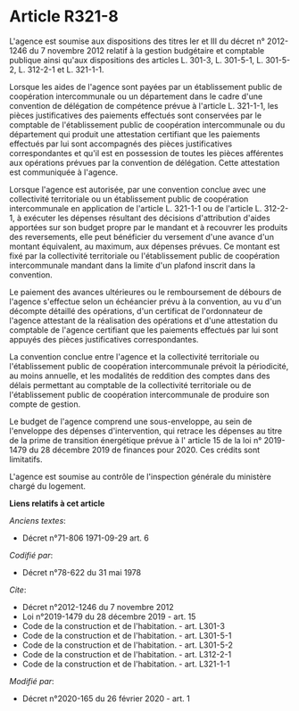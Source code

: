 # Article R321-8

L'agence est soumise aux dispositions des titres Ier et III du décret n° 2012-1246 du 7 novembre 2012 relatif à la gestion
budgétaire et comptable publique ainsi qu'aux dispositions des articles L. 301-3, L. 301-5-1, L. 301-5-2, L. 312-2-1 et L.
321-1-1. 

Lorsque les aides de l'agence sont payées par un établissement public de coopération intercommunale ou un département dans le
cadre d'une convention de délégation de compétence prévue à l'article L. 321-1-1, les pièces justificatives des paiements
effectués sont conservées par le comptable de l'établissement public de coopération intercommunale ou du département qui
produit une attestation certifiant que les paiements effectués par lui sont accompagnés des pièces justificatives
correspondantes et qu'il est en possession de toutes les pièces afférentes aux opérations prévues par la convention de
délégation. Cette attestation est communiquée à l'agence. 

Lorsque l'agence est autorisée, par une convention conclue avec une collectivité territoriale ou un établissement public de
coopération intercommunale en application de l'article L. 321-1-1 ou de l'article L. 312-2-1, à exécuter les dépenses
résultant des décisions d'attribution d'aides apportées sur son budget propre par le mandant et à recouvrer les produits des
reversements, elle peut bénéficier du versement d'une avance d'un montant équivalent, au maximum, aux dépenses prévues. Ce
montant est fixé par la collectivité territoriale ou l'établissement public de coopération intercommunale mandant dans la
limite d'un plafond inscrit dans la convention. 

Le paiement des avances ultérieures ou le remboursement de débours de l'agence s'effectue selon un échéancier prévu à la
convention, au vu d'un décompte détaillé des opérations, d'un certificat de l'ordonnateur de l'agence attestant de la
réalisation des opérations et d'une attestation du comptable de l'agence certifiant que les paiements effectués par lui sont
appuyés des pièces justificatives correspondantes. 

La convention conclue entre l'agence et la collectivité territoriale ou l'établissement public de coopération intercommunale
prévoit la périodicité, au moins annuelle, et les modalités de reddition des comptes dans des délais permettant au comptable
de la collectivité territoriale ou de l'établissement public de coopération intercommunale de produire son compte de
gestion. 

Le budget de l'agence comprend une sous-enveloppe, au sein de l'enveloppe des dépenses d'intervention, qui retrace les
dépenses au titre de la prime de transition énergétique prévue à l' article 15 de la loi n° 2019-1479 du 28 décembre 2019  de
finances pour 2020. Ces crédits sont limitatifs. 

L'agence est soumise au contrôle de l'inspection générale du ministère chargé du logement.

**Liens relatifs à cet article**

_Anciens textes_:

  - Décret n°71-806 1971-09-29 art. 6

_Codifié par_:

  - Décret n°78-622 du 31 mai 1978

_Cite_:

  - Décret n°2012-1246 du 7 novembre 2012
  - Loi n°2019-1479 du 28 décembre 2019 - art. 15
  - Code de la construction et de l'habitation. - art. L301-3
  - Code de la construction et de l'habitation. - art. L301-5-1
  - Code de la construction et de l'habitation. - art. L301-5-2
  - Code de la construction et de l'habitation. - art. L312-2-1
  - Code de la construction et de l'habitation. - art. L321-1-1

_Modifié par_:

  - Décret n°2020-165 du 26 février 2020 - art. 1
